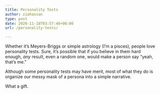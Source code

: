 ```yaml
---
title: Personality Tests
author: ziahassan
type: post
date: 2020-11-18T03:57:46+00:00
url: /personality-tests/

---
```

Whether it’s Meyers-Briggs or simple astrology (I’m a pisces), people love personality tests. Sure, it’s possible that if you believe in them hard enough, _any_ result, even a random one, would make a person say “yeah, that’s me.&#8221;

Although some personality tests may have merit, most of what they do is organize our messy mask of a persona into a simple narrative. 

What a gift.